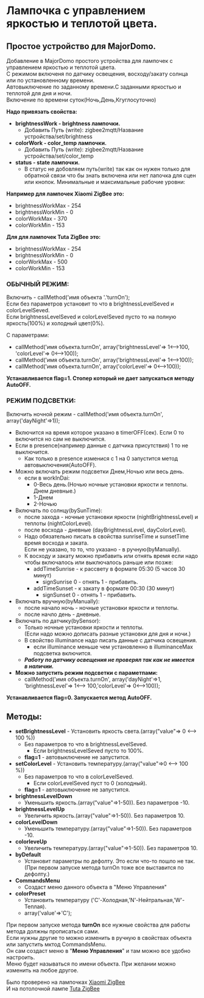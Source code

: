 # **Лампочка с управлением яркостью и теплотой цвета.**
## **Простое устройство для MajorDomo.**  
Добавление в MajorDomo простого устройства для лампочек с управлением яркостью и теплотой цвета.   
С режимом включеня по датчику освещения, восходу/закату солнца или по установленному времени.  
Автовыключение по заданному времени.С заданными яркостью и теплотой для дня и ночи.  
Включение по времени суток(Ночь,День,Кгуглосуточно)

**Надо привязать свойства:**

- **brightnessWork - brightness лампочки.**
  - Добавить Путь (write): zigbee2mqtt/Название устройства/set/brightness
- **colorWork - color_temp лампочки.**
  - Добавить Путь (write): zigbee2mqtt/Название устройства/set/color_temp
- **status - state лампочки.**
  - В статус не добовляем путь(write) так как он нужен только для обратной связи
    что бы знать включена или нет лапочка для сцен или кнопок.
    Минимальные и максимальные рабочие уровни:

**Например для лампочек Xiaomi ZigBee это:**

- brightnessWorkMax - 254
- brightnessWorkMin - 0
- colorWorkMax - 370
- colorWorkMin - 153

**Для для лампочек Tuta ZigBee это:**

- brightnessWorkMax - 254
- brightnessWorkMin - 0
- colorWorkMax - 500
- colorWorkMin - 153

### **ОБЫЧНЫЙ РЕЖИМ:**

Включить - callMethod('имя объекта '.'turnOn');  
Если без параметров установит то что в brightnessLevelSeved и colorLevelSeved.  
Если brightnessLevelSeved и colorLevelSeved пусто то на полную яркость(100%) и холодный цвет(0%).  

С параметрами:
- callMethod('имя объекта.turnOn', array('brightnessLevel'=> 1<-->100, 'colorLevel'=> 0<-->100));  
- callMethod('имя объекта.turnOn', array('brightnessLevel'=> 1<-->100));  
- callMethod('имя объекта.turnOn', array('colorLevel'=> 0<-->100));  

**Устанавливается flag=1. Стопер который не дает запускаться методу AutoOFF.**

### **РЕЖИМ ПОДСВЕТКИ:**

Включить ночной режим - callMethod('имя объекта.turnOn', array('dayNight'=>1));  
- Включится на время которое указано в timerOFF(сек). Если 0 то включится но сам не выключится.  
- Если в presence(например данные с датчика присутствия) 1 то не выключится.  
  - Как только в presence изменися с 1 на 0 запустится метод автовыключения(AutoOFF).    
- Можно включать режим подсветки Днем,Ночью или весь день.  
  - если в workInDai:   
    + 0-Весь день.(Ночью ночные установки яркости и теплоты. Днем дневные.)  
    + 1-Днем  
    + 2-Ночью  
- Включать по солнцу(bySunTime):  
  - после захода - ночные установки яркости (nightBrightnessLevel) и теплоты (nightColorLevel).  
  - после восхода - дневные (dayBrightnessLevel, dayColorLevel).  
  - Надо обязательно писать в свойства sunriseTime и sunsetTime время восхода и заката.  
    Если не указано, то то, что указано - в ручную(byManually).  
  - К восходу и закату можно прибавить или отнять время если надо чтобы включалось или выключалось раньше или позже:
    - addTimeSunrise - к рассвету в формате 05:30 (5 часов 30 минут)
      - signSunrise 0 - отнять 1 - прибавить.
    - addTimeSunset  - к закату в формате 00:30 (30 минут)
      - signSunset 0 - отнять 1 - прибавить.  
- Включать вручную(byManually):  
    - после начало ночь - ночные установки яркости и теплоты.  
    - после начло день - дневные.  
- Включать по датчику(bySensor):  
    - Только ночные установки яркости и теплоты.  
      (Если надо можно дописать разные установки для дня и ночи.)  
    - В свойство illuminance надо писать данные с датчика освещения.  
      - если illuminance меньше чем установленно в illuminanceMax подсветка включится.  
    - ***Работу по датчику освещения не проверял так как не имеется в наличии.***  
- **Можно запустить режим подсветки с параметпами:**
  - callMethod('имя объекта.turnOn', array('dayNight'=>1, 'brightnessLevel'=> 1<--> 100,'colorLevel'=> 0<-->100));


**Устанавливается flag=0. Запускается метод AutoOFF.**

## **Методы:**

- **setBrightnessLevel** -  Установить яркость света.(array("value"=> 0 <--> 100 %))  
  - Без  параметров то что в brightnessLevelSeved.  
    - Если brightnessLevelSeved пусто то 100%.  
   - **flag=1** - автовыключение не запустится. 
- **setColorLevel** - Установить температуру.(array("value"=>0 <--> 100 %))  
   - Без  параметров то что в colorLevelSeved.  
     - Если colorLevelSeved пуст то 0 (холодный).  
   - **flag=1** - автовыключение не запустится.  
- **brightnessLevelDown**  
  - Уменьшить яркость.(array("value"=>1-50)). Без  параметров -10.
- **brightnessLevelUp**  
  - Увеличить яркость.(array("value"=>1-50)). Без  параметров 10.
- **colorLevelDown**  
  - Уменьшить температуру.(array("value"=>1-50)). Без  параметров -10.
- **colorleveUp**  
  - Увеличить температуру.(array("value"=>1-50)). Без  параметров 10.
- **byDefault** 
  - Установит параметры по дефолту. Это если что-то пошло не так.  
    (При первом запуске метода turnOn тоже все выставится по дефолту.)
- **CommandsMenu** 
  - Создаст меню данного объекта в "Меню Управления"
- **colorPreset** 
  - Установить температуру ('C'-Холодная,'N'-Нейтральная,'W'-Теплая).
  - array('value'=>'C');

При первом запуске метода **turnOn** все нужные свойства для работы метода должны прописаться сами.  
Если нужны другие то можно изменить в ручную в свойствах объекта или запустить мктод CommandsMenu.  
Он сам создаст меню в "**Меню Управления**" и там можно все удобно настроить.  
Меню будет называться по имени объекта. При желании можно изменить на любое другое.  

Было проверено на лампочках [Xiaomi ZigBee](https://www.zigbee2mqtt.io/devices/ZNLDP12LM.html#aqara-znldp12lm "zigbee2mqtt.io")  
И на потолочной лампе [Tuta ZigBee](https://www.zigbee2mqtt.io/devices/ZB-LZD10-RCW.html#moes-zb-lzd10-rc "zigbee2mqtt.io")  
